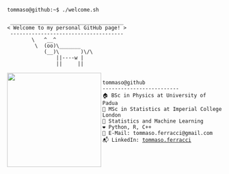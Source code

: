 ```console
tommaso@github:~$ ./welcome.sh
```

```
 _____________________________________
< Welcome to my personal GitHub page! >
 ------------------------------------- 
        \   ^__^
         \  (oo)\_______
            (__)\       )\/\
                ||----w |
                ||     ||
```

<a href="https://github.com/anuraghazra/convoychat">
  <img height=220 align="left" src="https://github-readme-stats.vercel.app/api/top-langs?username=TommasoFerracci&layout=compact&theme=dark" />
</a>

<pre>
 <code>
tommaso@github
-------------------------
🏠 BSc in Physics at University of Padua 
🌆 MSc in Statistics at Imperial College London
🔎 Statistics and Machine Learning
❤️ Python, R, C++ 
📧 E-Mail: tommaso.ferracci@gmail.com
📬 LinkedIn: <a href="https://www.linkedin.com/in/tommaso-ferracci">tommaso.ferracci</a>
 </code>
</pre>